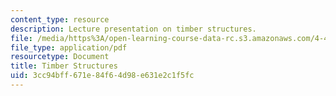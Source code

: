 ```yaml
---
content_type: resource
description: Lecture presentation on timber structures.
file: /media/https%3A/open-learning-course-data-rc.s3.amazonaws.com/4-463-building-technologies-iii-building-structural-systems-ii-fall-2002/3cc94bff671e84f64d98e631e2c1f5fc_1timber.pdf
file_type: application/pdf
resourcetype: Document
title: Timber Structures
uid: 3cc94bff-671e-84f6-4d98-e631e2c1f5fc
---
```


